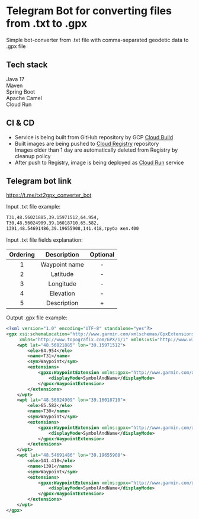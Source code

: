 # Telegram Bot for converting files from .txt to .gpx

Simple bot-converter from .txt file with comma-separated geodetic data to .gpx file

## Tech stack

Java 17  
Maven  
Spring Boot  
Apache Camel  
Cloud Run

## CI & CD

* Service is being built from GitHub repository by
  GCP [Cloud Build](https://console.cloud.google.com/cloud-build/triggers?project=tg-bot-txt2gpx-330001)
* Built images are being pushed
  to [Cloud Registry](https://console.cloud.google.com/artifacts/docker/tg-bot-txt2gpx-330001/europe-north1/cloud-run-source-deploy/txt2gpx%2Ftxt2gpx?project=tg-bot-txt2gpx-330001)
  repository  
  Images older than 1 day are automatically deleted from Registry by cleanup policy
* After push to Registry, image is being deployed
  as [Cloud Run](https://console.cloud.google.com/run?project=tg-bot-txt2gpx-330001) service

## Telegram bot link

https://t.me/txt2gpx_converter_bot

Input .txt file example:

```txt
Т31,48.56021885,39.15971512,64.954,
Т30,48.56024909,39.16018710,65.582,
1391,48.54691486,39.19655908,141.418,труба жел.400
```

Input .txt file fields explanation:

| Ordering |  Description  | Optional |
|:--------:|:-------------:|:--------:|
|    1     | Waypoint name |    -     |
|    2     |   Latitude    |    -     |
|    3     |   Longitude   |    -     |
|    4     |   Elevation   |    -     |
|    5     |  Description  |    +     |

Output .gpx file example:

```xml
<?xml version="1.0" encoding="UTF-8" standalone="yes"?>
<gpx xsi:schemaLocation="http://www.garmin.com/xmlschemas/GpxExtensions/v3 http://www.garmin.com/xmlschemas/GpxExtensions/v3/GpxExtensionsv3.xsd http://www.topografix.com/GPX/1/1 http://www.topografix.com/GPX/1/1/gpx.xsd"
     xmlns="http://www.topografix.com/GPX/1/1" xmlns:xsi="http://www.w3.org/2001/XMLSchema-instance">
    <wpt lat="48.56021885" lon="39.15971512">
        <ele>64.954</ele>
        <name>Т31</name>
        <sym>Waypoint</sym>
        <extensions>
            <gpxx:WaypointExtension xmlns:gpxx="http://www.garmin.com/xmlschemas/GpxExtensions/v3">
                <displayMode>SymbolAndName</displayMode>
            </gpxx:WaypointExtension>
        </extensions>
    </wpt>
    <wpt lat="48.56024909" lon="39.16018710">
        <ele>65.582</ele>
        <name>Т30</name>
        <sym>Waypoint</sym>
        <extensions>
            <gpxx:WaypointExtension xmlns:gpxx="http://www.garmin.com/xmlschemas/GpxExtensions/v3">
                <displayMode>SymbolAndName</displayMode>
            </gpxx:WaypointExtension>
        </extensions>
    </wpt>
    <wpt lat="48.54691486" lon="39.19655908">
        <ele>141.418</ele>
        <name>1391</name>
        <sym>Waypoint</sym>
        <extensions>
            <gpxx:WaypointExtension xmlns:gpxx="http://www.garmin.com/xmlschemas/GpxExtensions/v3">
                <displayMode>SymbolAndName</displayMode>
            </gpxx:WaypointExtension>
        </extensions>
    </wpt>
</gpx>
```
